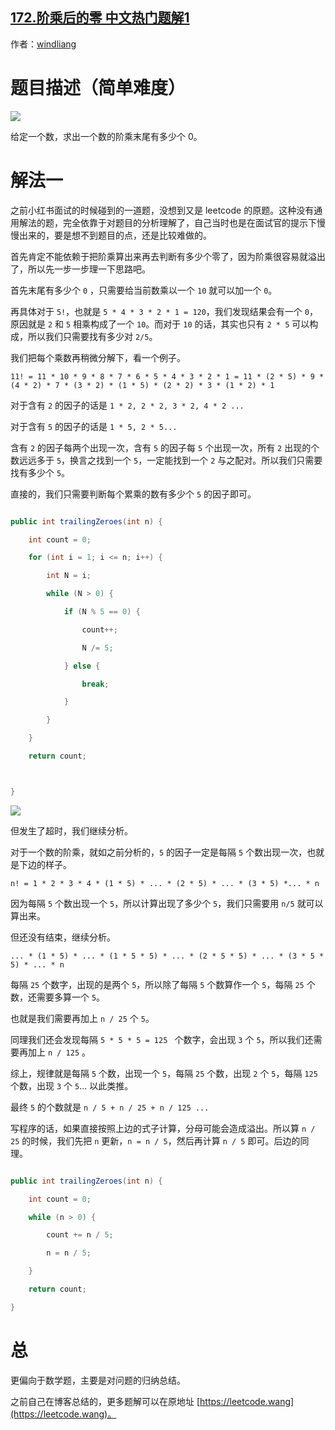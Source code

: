 ## [172.阶乘后的零 中文热门题解1](https://leetcode.cn/problems/factorial-trailing-zeroes/solutions/100000/xiang-xi-tong-su-de-si-lu-fen-xi-by-windliang-3)

作者：[windliang](https://leetcode.cn/u/windliang)
# 题目描述（简单难度）

![](https://pic.leetcode-cn.com/536616b9bc005d515e78ebe98a416ce204927cf08ffcabda8ccd4dc067e36bfa.jpg)

给定一个数，求出一个数的阶乘末尾有多少个 0。

# 解法一

之前小红书面试的时候碰到的一道题，没想到又是 leetcode 的原题。这种没有通用解法的题，完全依靠于对题目的分析理解了，自己当时也是在面试官的提示下慢慢出来的，要是想不到题目的点，还是比较难做的。

首先肯定不能依赖于把阶乘算出来再去判断有多少个零了，因为阶乘很容易就溢出了，所以先一步一步理一下思路吧。

首先末尾有多少个 `0` ，只需要给当前数乘以一个 `10` 就可以加一个 `0`。

再具体对于 `5!`，也就是 `5 * 4 * 3 * 2 * 1 = 120`，我们发现结果会有一个 `0`，原因就是 `2` 和 `5` 相乘构成了一个 `10`。而对于 `10` 的话，其实也只有 `2 * 5`  可以构成，所以我们只需要找有多少对 `2/5`。

我们把每个乘数再稍微分解下，看一个例子。

`11! = 11 * 10 * 9 * 8 * 7 * 6 * 5 * 4 * 3 * 2 * 1 = 11 * (2 * 5) * 9 * (4 * 2) * 7 * (3 * 2) * (1 * 5) * (2 * 2) * 3 * (1 * 2) * 1 `

对于含有 `2` 的因子的话是  `1 * 2, 2 * 2, 3 * 2, 4 * 2 ...`

对于含有 `5` 的因子的话是  `1 * 5, 2 * 5...`

含有 `2` 的因子每两个出现一次，含有 `5` 的因子每 `5` 个出现一次，所有 `2` 出现的个数远远多于 `5`，换言之找到一个 `5`，一定能找到一个 `2` 与之配对。所以我们只需要找有多少个 `5`。

直接的，我们只需要判断每个累乘的数有多少个 `5` 的因子即可。

```java
public int trailingZeroes(int n) {
    int count = 0;
    for (int i = 1; i <= n; i++) {
        int N = i;
        while (N > 0) {
            if (N % 5 == 0) {
                count++;
                N /= 5;
            } else {
                break;
            }
        }
    }
    return count;

}
```

![](https://pic.leetcode-cn.com/fc87567047a0a4a72db3c0be80daefc0f4b08e20313bc86b298ecc3246b79f46.jpg)

但发生了超时，我们继续分析。

对于一个数的阶乘，就如之前分析的，`5` 的因子一定是每隔 `5` 个数出现一次，也就是下边的样子。

`n! = 1 * 2 * 3 * 4 * (1 * 5) * ... * (2 * 5) * ... * (3 * 5) *... * n`

因为每隔 `5` 个数出现一个 `5`，所以计算出现了多少个 `5`，我们只需要用 `n/5` 就可以算出来。

但还没有结束，继续分析。

`... * (1 * 5) * ... * (1 * 5 * 5) * ... * (2 * 5 * 5) * ... * (3 * 5 * 5) * ... * n`

每隔 `25` 个数字，出现的是两个 `5`，所以除了每隔 `5` 个数算作一个 `5`，每隔 `25` 个数，还需要多算一个 `5`。

也就是我们需要再加上 `n / 25` 个 `5`。

同理我们还会发现每隔 `5 * 5 * 5 = 125 ` 个数字，会出现 `3` 个 `5`，所以我们还需要再加上 `n / 125` 。

综上，规律就是每隔 `5` 个数，出现一个 `5`，每隔 `25` 个数，出现 `2` 个 `5`，每隔 `125` 个数，出现 `3` 个 `5`... 以此类推。

最终 `5` 的个数就是 `n / 5 + n / 25 + n / 125 ...`

写程序的话，如果直接按照上边的式子计算，分母可能会造成溢出。所以算 `n / 25` 的时候，我们先把 `n` 更新，`n = n / 5`，然后再计算 `n / 5` 即可。后边的同理。

```java
public int trailingZeroes(int n) {
    int count = 0;
    while (n > 0) {
        count += n / 5;
        n = n / 5;
    }
    return count;
}
```

# 总

更偏向于数学题，主要是对问题的归纳总结。

之前自己在博客总结的，更多题解可以在原地址 [https://leetcode.wang](https://leetcode.wang)。